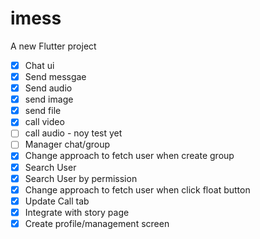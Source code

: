# imess

A new Flutter project

- [x] Chat ui
- [x] Send messgae
- [x] Send audio
- [x] send image
- [x] send file
- [x] call video
- [ ] call audio - noy test yet
- [ ] Manager chat/group
- [x] Change approach to fetch user when create group
- [x] Search User
- [x] Search User by permission
- [x] Change approach to fetch user when click float button
- [x] Update Call tab 
- [x] Integrate with story page
- [x] Create profile/management screen
